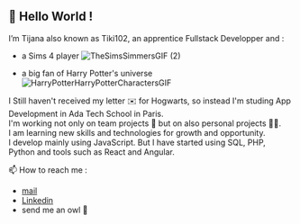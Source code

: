 👋 Hello World !  
-----
I’m Tijana also known as Tiki102, an apprentice Fullstack Developper and :
 
 - a Sims 4 player  ![TheSimsSimmersGIF (2)](https://github.com/Tiki102/Tiki102/assets/146748603/b2f6e33f-56ec-4cce-8ebb-f0a78534c33b)
   
 - a big fan of Harry Potter's universe ![HarryPotterHarryPotterCharactersGIF](https://github.com/Tiki102/Tiki102/assets/146748603/880dbe22-90f1-4d4c-bd14-c8bdcc678508)
   
I Still haven't received my letter ✉️ for Hogwarts, so instead I'm studing App Development in Ada Tech School in Paris.  
I'm working not only on team projects 🤝 but on also personal projects 👩‍💻.  
I am learning new skills and technologies for growth and opportunity.  
I develop mainly using JavaScript. But I have started using SQL, PHP, Python and tools such as React and Angular.  
  
  📫 How to reach me :  
- [mail](tijana.laporte.m@gmail.com)
- [Linkedin](https://www.linkedin.com/in/tijana-laporte-mitrovic-b13859152/)
- send me an owl 🦉


<!---
Tiki102/Tiki102 is a ✨ special ✨ repository because its `README.md` (this file) appears on your GitHub profile.
You can click the Preview link to take a look at your changes.
--->
